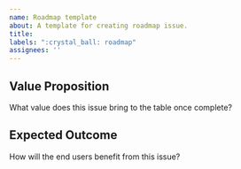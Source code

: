 ```yaml
---
name: Roadmap template
about: A template for creating roadmap issue.
title:
labels: ":crystal_ball: roadmap"
assignees: ''
---
```


## Value Proposition
What value does this issue bring to the table once complete?

## Expected Outcome
How will the end users benefit from this issue?
